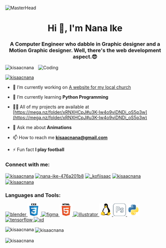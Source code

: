 ![MasterHead](https://mir-s3-cdn-cf.behance.net/project_modules/fs/54b6c068097599.5b50bca476b9b.gif)
<h1 align="center">Hi 👋, I'm Nana Ike</h1>
<h3 align="center">A Computer Engineer who dabble in Graphic designer and a Motion Graphic designer. Well, there's the web development aspect.😎</h3>
<img align="right" alt="Coding" width="400" src="https://miro.medium.com/v2/resize:fit:1360/0*7Q3yvSIv_t0ioJ-Z.gif">

<p align="left"> <img src="https://komarev.com/ghpvc/?username=kisaacnana&label=Profile%20views&color=0e75b6&style=flat" alt="kisaacnana" /> </p>

<p align="left"> <a href="https://twitter.com/kisaacnana" target="blank"><img src="https://img.shields.io/twitter/follow/kisaacnana?logo=twitter&style=for-the-badge" alt="kisaacnana" /></a> </p>

- 🔭 I’m currently working on [A website for my local church](https://kisaacnana.github.io/CHURCH/)

- 🌱 I’m currently learning **Python Programming**

- 👨‍💻 All of my projects are available at [https://mega.nz/folder/xRNXHCpJ#u3K-Iw4o9viDNDi_oS5p3w](https://mega.nz/folder/xRNXHCpJ#u3K-Iw4o9viDNDi_oS5p3w)

- 💬 Ask me about **Animations**

- 📫 How to reach me **kisaacnana@gmail.com**

- ⚡ Fun fact **I play football**

<h3 align="left">Connect with me:</h3>
<p align="left">
<a href="https://twitter.com/kisaacnana" target="blank"><img align="center" src="https://raw.githubusercontent.com/rahuldkjain/github-profile-readme-generator/master/src/images/icons/Social/twitter.svg" alt="kisaacnana" height="30" width="40" /></a>
<a href="https://linkedin.com/in/nana-ike-476a201b8" target="blank"><img align="center" src="https://raw.githubusercontent.com/rahuldkjain/github-profile-readme-generator/master/src/images/icons/Social/linked-in-alt.svg" alt="nana-ike-476a201b8" height="30" width="40" /></a>
<a href="https://instagram.com/_kofiisaac" target="blank"><img align="center" src="https://raw.githubusercontent.com/rahuldkjain/github-profile-readme-generator/master/src/images/icons/Social/instagram.svg" alt="_kofiisaac" height="30" width="40" /></a>
<a href="https://www.behance.net/kisaacnana" target="blank"><img align="center" src="https://raw.githubusercontent.com/rahuldkjain/github-profile-readme-generator/master/src/images/icons/Social/behance.svg" alt="kisaacnana" height="30" width="40" /></a>
<a href="https://www.youtube.com/c/Nana Ike" target="blank"><img align="center" src="https://raw.githubusercontent.com/rahuldkjain/github-profile-readme-generator/master/src/images/icons/Social/youtube.svg" alt="kisaacnana" height="30" width="40" /></a>
</p>

<h3 align="left">Languages and Tools:</h3>
<p align="left"> <a href="https://www.blender.org/" target="_blank" rel="noreferrer"> <img src="https://download.blender.org/branding/community/blender_community_badge_white.svg" alt="blender" width="40" height="40"/> </a> <a href="https://www.w3schools.com/css/" target="_blank" rel="noreferrer"> <img src="https://raw.githubusercontent.com/devicons/devicon/master/icons/css3/css3-original-wordmark.svg" alt="css3" width="40" height="40"/> </a> <a href="https://www.figma.com/" target="_blank" rel="noreferrer"> <img src="https://www.vectorlogo.zone/logos/figma/figma-icon.svg" alt="figma" width="40" height="40"/> </a> <a href="https://www.w3.org/html/" target="_blank" rel="noreferrer"> <img src="https://raw.githubusercontent.com/devicons/devicon/master/icons/html5/html5-original-wordmark.svg" alt="html5" width="40" height="40"/> </a> <a href="https://www.adobe.com/in/products/illustrator.html" target="_blank" rel="noreferrer"> <img src="https://www.vectorlogo.zone/logos/adobe_illustrator/adobe_illustrator-icon.svg" alt="illustrator" width="40" height="40"/> </a> <a href="https://www.linux.org/" target="_blank" rel="noreferrer"> <img src="https://raw.githubusercontent.com/devicons/devicon/master/icons/linux/linux-original.svg" alt="linux" width="40" height="40"/> </a> <a href="https://www.photoshop.com/en" target="_blank" rel="noreferrer"> <img src="https://raw.githubusercontent.com/devicons/devicon/master/icons/photoshop/photoshop-line.svg" alt="photoshop" width="40" height="40"/> </a> <a href="https://www.python.org" target="_blank" rel="noreferrer"> <img src="https://raw.githubusercontent.com/devicons/devicon/master/icons/python/python-original.svg" alt="python" width="40" height="40"/> </a> <a href="https://www.tensorflow.org" target="_blank" rel="noreferrer"> <img src="https://www.vectorlogo.zone/logos/tensorflow/tensorflow-icon.svg" alt="tensorflow" width="40" height="40"/> </a> <a href="https://www.adobe.com/products/xd.html" target="_blank" rel="noreferrer"> <img src="https://cdn.worldvectorlogo.com/logos/adobe-xd.svg" alt="xd" width="40" height="40"/> </a> </p>

<p><img align="left" src="https://github-readme-stats.vercel.app/api/top-langs?username=kisaacnana&show_icons=true&locale=en&layout=compact" alt="kisaacnana" /></p>

<p>&nbsp;<img align="center" src="https://github-readme-stats.vercel.app/api?username=kisaacnana&show_icons=true&locale=en" alt="kisaacnana" /></p>

<p><img align="center" src="https://github-readme-streak-stats.herokuapp.com/?user=kisaacnana&" alt="kisaacnana" /></p>
